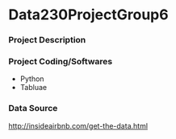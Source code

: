 # Data230ProjectGroup6

### Project Description


### Project Coding/Softwares

* Python
* Tabluae

### Data Source

http://insideairbnb.com/get-the-data.html

